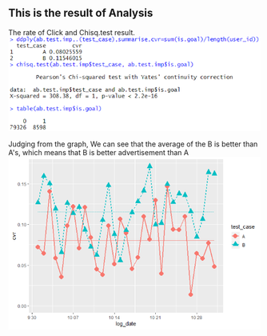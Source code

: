 <h2>This is the result of Analysis</h2>

The rate of Click and Chisq.test result.
<br>
<img src="./img/reference2.png" width="600">

Judging from the graph,
We can see that the average of the B is better than A's, which means that B is better advertisement than A
<br>
<img src="./img/graph3.png" width="600">
